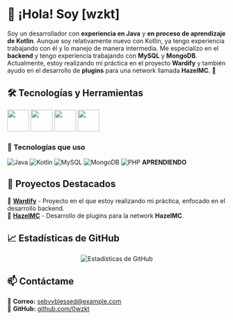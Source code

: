 # 👋 ¡Hola! Soy [wzkt]  

Soy un desarrollador con **experiencia en Java** y **en proceso de aprendizaje de Kotlin**. Aunque soy relativamente nuevo con Kotlin, ya tengo experiencia trabajando con él y lo manejo de manera intermedia. Me especializo en el **backend** y tengo experiencia trabajando con **MySQL** y **MongoDB**. Actualmente, estoy realizando mi práctica en el proyecto **Wardify** y también ayudo en el desarrollo de **plugins** para una network llamada **HazelMC**. 🚀  

## 🛠️ Tecnologías y Herramientas  

<p align="left">
  <img src="https://cdn.jsdelivr.net/gh/devicons/devicon/icons/java/java-original.svg" width="50" height="50"/>
  <img src="https://cdn.jsdelivr.net/gh/devicons/devicon/icons/kotlin/kotlin-original.svg" width="50" height="50"/>
  <img src="https://cdn.jsdelivr.net/gh/devicons/devicon/icons/mysql/mysql-original.svg" width="50" height="50"/>
  <img src="https://cdn.jsdelivr.net/gh/devicons/devicon/icons/mongodb/mongodb-original.svg" width="50" height="50"/>
</p>

### 🚀 Tecnologías que uso  
![Java](https://img.shields.io/badge/Java-ED8B00?style=for-the-badge&logo=java&logoColor=white)
![Kotlin](https://img.shields.io/badge/Kotlin-0095D5?style=for-the-badge&logo=kotlin&logoColor=white)
![MySQL](https://img.shields.io/badge/MySQL-4479A1?style=for-the-badge&logo=mysql&logoColor=white)
![MongoDB](https://img.shields.io/badge/MongoDB-47A248?style=for-the-badge&logo=mongodb&logoColor=white)
![PHP](https://img.shields.io/badge/MongoDB-47A248?style=for-the-badge&logo=mongodb&logoColor=white) **APRENDIENDO**

## 📌 Proyectos Destacados  
🔹 **[Wardify](https://github.com/0wzkt/wardify)** - Proyecto en el que estoy realizando mi práctica, enfocado en el desarrollo backend.  
🔹 **[HazelMC](https://github.com/0wzkt/HazelMC)** - Desarrollo de plugins para la network **HazelMC**.  

## 📈 Estadísticas de GitHub  

<p align="center">
  <img src="https://github-readme-stats.vercel.app/api?username=0wzkt&show_icons=true&theme=radical" alt="Estadísticas de GitHub">
</p>

## 📫 Contáctame  
📧 **Correo:** [sebvvblessed@example.com](mailto:sebvvblessed@gmail.com)  
🐙 **GitHub:** [github.com/0wzkt](https://github.com/0wzkt)  
